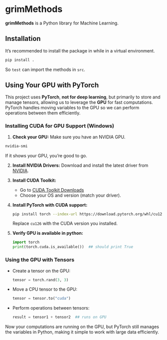
# grimMethods

**grimMethods** is a Python library for Machine Learning.

## Installation

It’s recommended to install the package in while in a virtual environment.

```bash
pip install .
```

So `test` can import the methods in `src`.

## Using Your GPU with PyTorch

This project uses **PyTorch**, **not for deep learning**, but primarily to store and manage tensors, allowing us to leverage the **GPU** for fast computations. PyTorch handles moving variables to the GPU so we can perform operations between them efficiently.


### Installing CUDA for GPU Support (Windows)

1. **Check your GPU:** Make sure you have an NVIDIA GPU.  
```bash
nvidia-smi
```

If it shows your GPU, you’re good to go.

2. **Install NVIDIA Drivers:** Download and install the latest driver from [NVIDIA](https://www.nvidia.com/Download/index.aspx).

3. **Install CUDA Toolkit:**

   * Go to [CUDA Toolkit Downloads](https://developer.nvidia.com/cuda-downloads)
   * Choose your OS and version (match your driver).

4. **Install PyTorch with CUDA support:**

   ```bash
   pip install torch --index-url https://download.pytorch.org/whl/cu126
   ```

   Replace `cu126` with the CUDA version you installed.

5. **Verify GPU is available in python:**

   ```python
   import torch
   print(torch.cuda.is_available())  ## should print True
   ```

### Using the GPU with Tensors

* Create a tensor on the GPU:

  ```python
  tensor = torch.rand(3, 3)
  ```

* Move a CPU tensor to the GPU:

  ```python
  tensor = tensor.to("cuda")
  ```

* Perform operations between tensors:

  ```python
  result = tensor1 + tensor2  ## runs on GPU
  ```

Now your computations are running on the GPU, but PyTorch still manages the variables in Python, making it simple to work with large data efficiently.